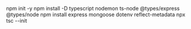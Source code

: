 npm init -y
npm install -D typescript nodemon ts-node @types/express @types/node
npm install express mongoose dotenv reflect-metadata
npx tsc --init
